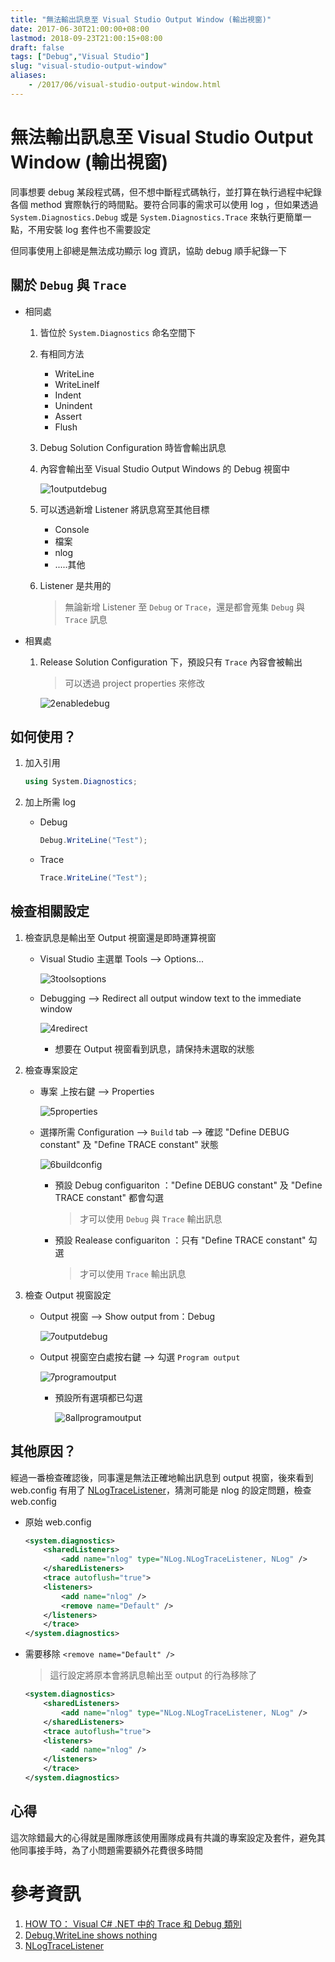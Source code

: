 ```yaml
---
title: "無法輸出訊息至 Visual Studio Output Window (輸出視窗)"
date: 2017-06-30T21:00:00+08:00
lastmod: 2018-09-23T21:00:15+08:00
draft: false
tags: ["Debug","Visual Studio"]
slug: "visual-studio-output-window"
aliases:
    - /2017/06/visual-studio-output-window.html
---
```

# 無法輸出訊息至 Visual Studio Output Window (輸出視窗)
同事想要 debug 某段程式碼，但不想中斷程式碼執行，並打算在執行過程中紀錄各個 method 實際執行的時間點。要符合同事的需求可以使用 log ，但如果透過 `System.Diagnostics.Debug` 或是 `System.Diagnostics.Trace` 來執行更簡單一點，不用安裝 log 套件也不需要設定

但同事使用上卻總是無法成功顯示 log 資訊，協助 debug 順手紀錄一下

## 關於 `Debug` 與 `Trace`

*   相同處
    1.  皆位於 `System.Diagnostics` 命名空間下
    2.  有相同方法
        *   WriteLine
        *   WriteLineIf
        *   Indent
        *   Unindent
        *   Assert
        *   Flush

    3.  Debug Solution Configuration 時皆會輸出訊息
    4.  內容會輸出至 Visual Studio Output Windows 的 Debug 視窗中

        ![1outputdebug](https://user-images.githubusercontent.com/3851540/27722859-a66290d8-5d9c-11e7-9a25-da8ad6f3de40.png)

    5.  可以透過新增 Listener 將訊息寫至其他目標
        *   Console
        *   檔案
        *   nlog
        *   .....其他

    6.  Listener 是共用的

        > 無論新增 Listener 至 `Debug` or `Trace`，還是都會蒐集 `Debug` 與 `Trace` 訊息

*   相異處
    1.  Release Solution Configuration 下，預設只有 `Trace` 內容會被輸出

        > 可以透過 project properties 來修改

        ![2enabledebug](https://user-images.githubusercontent.com/3851540/27722860-a684a6dc-5d9c-11e7-8d45-3996f6d91366.png)

## 如何使用？

1.  加入引用

    ```cs
    using System.Diagnostics;
    ```

2.  加上所需 log
    *   Debug

        ```cs
        Debug.WriteLine("Test");
        ```

    *   Trace

        ```cs
        Trace.WriteLine("Test");
        ```

## 檢查相關設定
1.  檢查訊息是輸出至 Output 視窗還是即時運算視窗

    *   Visual Studio 主選單 Tools --> Options...

        ![3toolsoptions](https://user-images.githubusercontent.com/3851540/27722862-a6876160-5d9c-11e7-8d04-3fe55fa75d4c.png)

    *   Debugging --> Redirect all output window text to the immediate window

        ![4redirect](https://user-images.githubusercontent.com/3851540/27722861-a6851b6c-5d9c-11e7-8c67-664fb3e5b497.png)

        *   想要在 Output 視窗看到訊息，請保持未選取的狀態

2.  檢查專案設定

    *   專案 上按右鍵 --> Properties

        ![5properties](https://user-images.githubusercontent.com/3851540/27722863-a6a4ca7a-5d9c-11e7-9ad3-9e00bffafa86.png)

    *   選擇所需 Configuration --> `Build` tab --> 確認 "Define DEBUG constant" 及 "Define TRACE constant" 狀態

        ![6buildconfig](https://user-images.githubusercontent.com/3851540/27722855-a65faa94-5d9c-11e7-8877-ba995ff8f072.png)

        *   預設 Debug configuariton ："Define DEBUG constant" 及 "Define TRACE constant" 都會勾選

            > 才可以使用 `Debug` 與 `Trace` 輸出訊息

        *   預設 Realease configuariton ：只有 "Define TRACE constant" 勾選

            > 才可以使用 `Trace` 輸出訊息

3.  檢查 Output 視窗設定

    *   Output 視窗 --> Show output from：Debug

        ![7outputdebug](https://user-images.githubusercontent.com/3851540/27722858-a6618314-5d9c-11e7-9813-f594d106448d.png)

    *   Output 視窗空白處按右鍵 --> 勾選 `Program output`

        ![7programoutput](https://user-images.githubusercontent.com/3851540/27722857-a6617d42-5d9c-11e7-81d8-07dfa5675524.png)

        *   預設所有選項都已勾選

            ![8allprogramoutput](https://user-images.githubusercontent.com/3851540/27722856-a66005a2-5d9c-11e7-84bf-e3032d99a731.png)

## 其他原因？

經過一番檢查確認後，同事還是無法正確地輸出訊息到 output 視窗，後來看到 web.config 有用了 [NLogTraceListener](http://nlog-project.org/2010/09/02/routing-system-diagnostics-trace-and-system-diagnostics-tracesource-logs-through-nlog.html)，猜測可能是 nlog 的設定問題，檢查 web.config

*   原始 web.config

    ```xml
    <system.diagnostics>
        <sharedListeners>
            <add name="nlog" type="NLog.NLogTraceListener, NLog" />
        </sharedListeners>
        <trace autoflush="true">
        <listeners>
            <add name="nlog" />
            <remove name="Default" />
        </listeners>
        </trace>
    </system.diagnostics>
    ```
*   需要移除 `<remove name="Default" />`

    > 這行設定將原本會將訊息輸出至 output 的行為移除了

    ```xml
    <system.diagnostics>
        <sharedListeners>
            <add name="nlog" type="NLog.NLogTraceListener, NLog" />
        </sharedListeners>
        <trace autoflush="true">
        <listeners>
            <add name="nlog" />
        </listeners>
        </trace>
    </system.diagnostics>
    ```

## 心得

這次除錯最大的心得就是團隊應該使用團隊成員有共識的專案設定及套件，避免其他同事接手時，為了小問題需要額外花費很多時間

# 參考資訊

1.  [HOW TO： Visual C# .NET 中的 Trace 和 Debug 類別](https://support.microsoft.com/zh-tw/help/815788/how-to-trace-and-debug-in-visual-c)
2.  [Debug.WriteLine shows nothing](https://stackoverflow.com/questions/9369820/debug-writeline-shows-nothing)
3.  [NLogTraceListener](http://nlog-project.org/2010/09/02/routing-system-diagnostics-trace-and-system-diagnostics-tracesource-logs-through-nlog.html)
